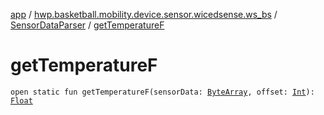 [app](../../index.md) / [hwp.basketball.mobility.device.sensor.wicedsense.ws_bs](../index.md) / [SensorDataParser](index.md) / [getTemperatureF](.)

# getTemperatureF

`open static fun getTemperatureF(sensorData: `[`ByteArray`](https://kotlinlang.org/api/latest/jvm/stdlib/kotlin/-byte-array/index.html)`, offset: `[`Int`](https://kotlinlang.org/api/latest/jvm/stdlib/kotlin/-int/index.html)`): `[`Float`](https://kotlinlang.org/api/latest/jvm/stdlib/kotlin/-float/index.html)